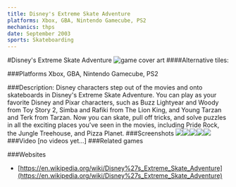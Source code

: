 ```yaml
---
title: Disney's Extreme Skate Adventure
platforms: Xbox, GBA, Nintendo Gamecube, PS2
mechanics: thps
date: September 2003
sports: Skateboarding
---
```

#Disney's Extreme Skate Adventure
![game cover art](//images.igdb.com/igdb/image/upload/t_cover_big/c3idp1u4mfbgqsxzsxzo.jpg "Logo Title Text 1")
####Alternative tiles:

###Platforms
Xbox, GBA, Nintendo Gamecube, PS2

###Description:
Disney characters step out of the movies and onto skateboards in Disney's Extreme Skate Adventure. You can play as your favorite Disney and Pixar characters, such as Buzz Lightyear and Woody from Toy Story 2, Simba and Rafiki from The Lion King, and Young Tarzan and Terk from Tarzan. Now you can skate, pull off tricks, and solve puzzles in all the exciting places you've seen in the movies, including Pride Rock, the Jungle Treehouse, and Pizza Planet.
###Screenshots
<a target="_blank" rel="noopener noreferrer" href="//images.igdb.com/igdb/image/upload/t_cover_big/mjtmazhd7xpzkhrodop8.jpg"><img src="//images.igdb.com/igdb/image/upload/t_thumb/mjtmazhd7xpzkhrodop8.jpg"/></a><a target="_blank" rel="noopener noreferrer" href="//images.igdb.com/igdb/image/upload/t_cover_big/txivzdikpq7fbekjmnmh.jpg"><img src="//images.igdb.com/igdb/image/upload/t_thumb/txivzdikpq7fbekjmnmh.jpg"/></a><a target="_blank" rel="noopener noreferrer" href="//images.igdb.com/igdb/image/upload/t_cover_big/xx7labihyvyjr6jvsvx7.jpg"><img src="//images.igdb.com/igdb/image/upload/t_thumb/xx7labihyvyjr6jvsvx7.jpg"/></a><a target="_blank" rel="noopener noreferrer" href="//images.igdb.com/igdb/image/upload/t_cover_big/cefojnieq4iwpmrxopve.jpg"><img src="//images.igdb.com/igdb/image/upload/t_thumb/cefojnieq4iwpmrxopve.jpg"/></a><a target="_blank" rel="noopener noreferrer" href="//images.igdb.com/igdb/image/upload/t_cover_big/kwui8g0qfpnyryaxgoi4.jpg"><img src="//images.igdb.com/igdb/image/upload/t_thumb/kwui8g0qfpnyryaxgoi4.jpg"/></a>
###Video
[no videos yet...]
###Related games

###Websites
* [https://en.wikipedia.org/wiki/Disney%27s_Extreme_Skate_Adventure](https://en.wikipedia.org/wiki/Disney%27s_Extreme_Skate_Adventure)
